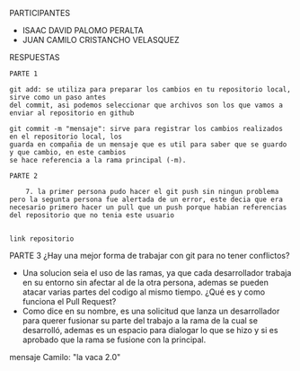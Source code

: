 
PARTICIPANTES
- ISAAC DAVID PALOMO PERALTA
- JUAN CAMILO CRISTANCHO VELASQUEZ

RESPUESTAS

    PARTE 1
    
    git add: se utiliza para preparar los cambios en tu repositorio local, sirve como un paso antes
    del commit, asi podemos seleccionar que archivos son los que vamos a enviar al repositorio en github

    git commit -m "mensaje": sirve para registrar los cambios realizados en el repositorio local, los 
    guarda en compañia de un mensaje que es util para saber que se guardo y que cambio, en este cambios
    se hace referencia a la rama principal (-m).

    PARTE 2 

        7. la primer persona pudo hacer el git push sin ningun problema pero la segunta persona fue alertada de un error, este decia que era necesario primero hacer un pull que un push porque habian referencias del repositorio que no tenia este usuario


    link repositorio 

   PARTE 3
¿Hay una mejor forma de trabajar con git para no tener conflictos?
- Una solucion seia el uso de las ramas, ya que cada desarrollador trabaja en su entorno sin afectar al de la otra persona, ademas se pueden atacar varias partes del codigo al mismo tiempo.
¿Qué es y como funciona el Pull Request?
- Como dice en su nombre, es una solicitud que lanza un desarrollador para querer fusionar su parte del trabajo a la rama de la cual se desarrolló, ademas es un espacio para dialogar lo que se hizo y si es aprobado que la rama se fusione con la principal.

mensaje Camilo: "la vaca 2.0"

